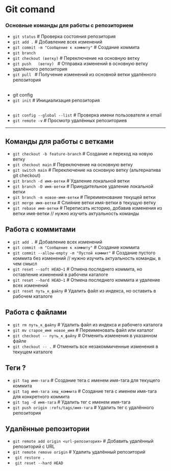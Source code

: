 # Git comand

###   Основные команды для работы с репозиторием
- `git status`                                         # Проверка состояния репозитория
- `git add .`                                          # Добавление всех изменений
- `git commit -m "Сообщение к коммиту"`                # Создание коммита
- `git branch `
- `git checkout (ветку)`                               # Переключение на основную ветку
- `git push   (ветку) `                                    # Отправка изменений в основную ветку удалённого репозитория
- `git pull `                                          # Получение изменений из основной ветки удалённого репозитория

## 

-  git config
- `git init`                                            # Инициализация репозитория

## 
- `git config --global --list`                          # Проверка имени пользователя и email                                              
- `git remote -v`                                       # Просмотр удалённых репозиториев
-------   

## Команды для работы с ветками
- `git checkout -b feature-branch`                      # Создание и переход на новую ветку
- `git checkout main`                                   # Переключение на основную ветку
- `git switch main`                                     # Переключение на основную ветку (альтернатива git checkout)
- `git branch -d имя-ветки`                             # Удаление локальной ветки
- `git branch -D имя-ветки`                             # Принудительное удаление локальной ветки
- `git branch -m новое-имя-ветки`                       # Переименование текущей ветки
- `git merge имя-ветки`                                 # Слияние ветки имя-ветки в текущую ветку
- `git rebase имя-ветки`                                # Переписать историю, добавив изменения из ветки имя-ветки              // нужно изучить актуальность команды 

## Работа с коммитами
- `git add .`                                           # Добавление всех изменений
- `git commit -m "Сообщение к коммиту"`                 # Создание коммита
- `git commit --allow-empty -m "Пустой коммит"`         # Создание пустого коммита без изменений                                 // нужно изучить актуальность команды, в чем смысл 
- `git reset --soft HEAD~1`                             # Отмена последнего коммита, но оставление изменений в рабочем каталоге
- `git reset --hard HEAD~1`                             # Отмена последнего коммита и удаление всех изменений
- `git reset путь_к_файлу`                              # Удалить файл из индекса, но оставить в рабочем каталоге

## Работа с файлами
- `git rm путь_к_файлу`                                 # Удалить файл из индекса и рабочего каталога
- `git mv старое_имя новое_имя`                         # Переименовать файл или каталог
- `git checkout -- путь_к_файлу`                        # Отменить изменения в указанном файле
- `git checkout -- .`                                   # Отменить все незакоммиченные изменения в текущем каталоге

## Теги ? 
- `git tag имя-тага`                                    # Создание тега с именем имя-тага для текущего коммита
- `git tag имя-тага хеш_коммита`                        # Создание тега с именем имя-тага для конкретного коммита
- `git tag -d имя-тага`                                 # Удалить тег с именем имя-тага
- `git push origin :refs/tags/имя-тага`                 # Удалить тег с удалённого репозитория

## Удалённые репозитории
- `git remote add origin <url-репозитория>`             # Добавить удалённый репозиторий с URL
- `git remote remove origin`                            # Удалить удалённый репозиторий
- ` git restore .`         
- ` git reset --hard HEAD`  



